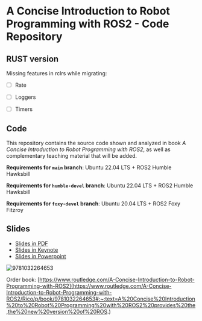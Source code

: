 # A Concise Introduction to Robot Programming with ROS2 - Code Repository

## RUST version

Missing features in rclrs while migrating:
- [ ] Rate
- [ ] Loggers
- [ ] Timers


## Code

This repository contains the source code shown and analyzed in book _A Concise Introduction to Robot Programming with ROS2_, as well as complementary teaching material that will be added.

**Requirements for `main` branch**: Ubuntu 22.04 LTS + ROS2 Humble Hawksbill

**Requirements for `humble-devel` branch**: Ubuntu 22.04 LTS + ROS2 Humble Hawksbill

**Requirements for `foxy-devel` branch**: Ubuntu 20.04 LTS + ROS2 Foxy Fitzroy

## Slides

* [Slides in PDF](https://www.dropbox.com/s/jgxuyz02wupkie6/BR2_Chapters_PDF.zip?dl=0)
* [Slides in Keynote](https://www.dropbox.com/s/ge56cw4j2v7e6df/BR2_Chapters_KEY.zip?dl=0)
* [Slides in Powerpoint](https://www.dropbox.com/s/s6y5z33ofsm2blw/BR2_Chapters_PPT.zip?dl=0)

![9781032264653](https://user-images.githubusercontent.com/3810011/183239477-c98ee6a0-332f-40d2-b368-08a1383747e6.jpg)

Order book: [https://www.routledge.com/A-Concise-Introduction-to-Robot-Programming-with-ROS2](https://www.routledge.com/A-Concise-Introduction-to-Robot-Programming-with-ROS2/Rico/p/book/9781032264653#:~:text=A%20Concise%20Introduction%20to%20Robot%20Programming%20with%20ROS2%20provides%20the,the%20new%20version%20of%20ROS.)

